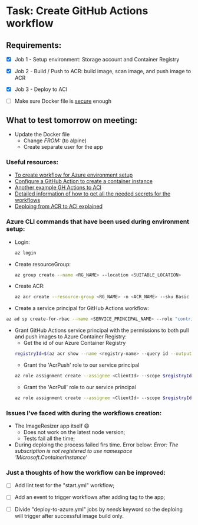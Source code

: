 # Task: Create GitHub Actions workflow


## Requirements:
- [x] Job 1 - Setup environment: Storage account and Container Registry
- [x] Job 2 - Build / Push to ACR: build image, scan image, and push image to ACR
- [x] Job 3 - Deploy to ACI
- [ ] Make sure Docker file is [secure](https://dev.to/tomoyamachi/how-to-keep-secure-your-docker-image-2hj2) enough



## What to test tomorrow on meeting:
- Update the Docker file 
  - Change *FROM:* (to alpine)
  - Create separate user for the app


### Useful resources:

- [To create workflow for Azure environment setup](https://faun.pub/how-to-create-a-pipeline-in-github-workflow-to-deploy-your-app-on-azure-a6e14a184d26)
- [Configure a GitHub Action to create a container instance](https://learn.microsoft.com/en-us/azure/container-instances/container-instances-github-action)
- [Another example GH Actions to ACI ](https://github.com/marketplace/actions/deploy-to-azure-container-instances)
- [Detailed information of how to get all the needed secrets for the workflows](https://willvelida.medium.com/building-and-deploying-container-images-to-azure-container-apps-with-github-actions-5e8e11f1a03)
- [Deploing from ACR to ACI explained](https://learn.microsoft.com/en-us/azure/container-instances/container-instances-using-azure-container-registry)


### Azure CLI commands that have been used during environment setup:

- Login:
  ```bash
  az login
  ```
- Create resourceGroup:
  ```bash
  az group create --name <RG_NAME> --location <SUITABLE_LOCATION>
  ```
- Create ACR:
  ```bash
  az acr create --resource-group <RG_NAME> -n <ACR_NAME> --sku Basic
  ```
-  Create a service principal for GitHub Actions workflow:
  ```bash
  az ad sp create-for-rbac --name <SERVICE_PRINCIPAL_NAME> --role "contributor" --scopes /subscriptions/<SUBSCRIPTION_ID>/resourceGroups/<RESOURCE_GROUP_NAME> --sdk-auth
  ```
- Grant GitHub Actions service principal with the permissions to both pull and push images to Azure Container Registry:
  - Get the id of our Azure Container Registry
  ```bash
  registryId=$(az acr show --name <registry-name> --query id --output tsv)
  ```
  - Grant the 'AcrPush' role to our service principal
  ```bash
  az role assignment create --assignee <ClientId> --scope $registryId --role AcrPush
  ```
  - Grant the 'AcrPull' role to our service principal
  ```bash
  az role assignment create --assignee <ClientId> --scope $registryId --role AcrPull
  ```


### Issues I've faced with during the workflows creation:

- The ImageResizer app itself :smile:
  - Does not work on the latest node version;
  - Tests fail all the time;
- During deploing the process failed firs time. Error below:
  *Error: The subscription is not registered to use namespace 'Microsoft.ContainerInstance'*


### Just a thoughts of how the workflow can be improved:

- [ ] Add lint test for the "start.yml" workflow;
- [ ] Add an event to trigger workflows after adding tag to the app;
- [ ] Divide "deploy-to-azure.yml" jobs by *needs* keyword so the deploing will trigger after successful image build only.

